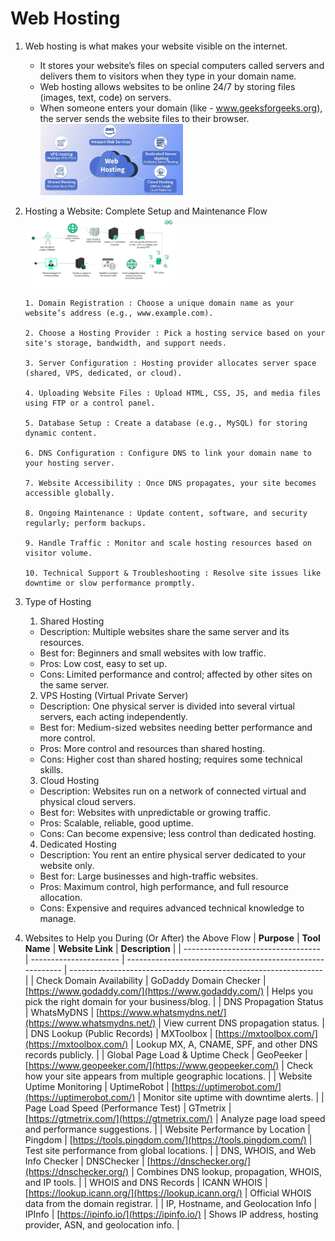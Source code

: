 # Web Hosting

1. Web hosting is what makes your website visible on the internet.

    - It stores your website’s files on special computers called servers and delivers them to visitors when they type in your domain name.
    - Web hosting allows websites to be online 24/7 by storing files (images, text, code) on servers.
    - When someone enters your domain (like⁣ - ⁣www.geeksforgeeks.org), the server sends the website files to their browser.
      <br><img src="../Images/web_hosting.png" alt="web_hosting" width="50%">

2. Hosting a Website: Complete Setup and Maintenance Flow
   <br><img src="../Images/web-hosting-complete-flow.png" alt="web-hosting-complete-flow" width="50%"><br>

    ```
    1. Domain Registration : Choose a unique domain name as your website’s address (e.g., www.example.com).

    2. Choose a Hosting Provider : Pick a hosting service based on your site's storage, bandwidth, and support needs.

    3. Server Configuration : Hosting provider allocates server space (shared, VPS, dedicated, or cloud).

    4. Uploading Website Files : Upload HTML, CSS, JS, and media files using FTP or a control panel.

    5. Database Setup : Create a database (e.g., MySQL) for storing dynamic content.

    6. DNS Configuration : Configure DNS to link your domain name to your hosting server.

    7. Website Accessibility : Once DNS propagates, your site becomes accessible globally.

    8. Ongoing Maintenance : Update content, software, and security regularly; perform backups.

    9. Handle Traffic : Monitor and scale hosting resources based on visitor volume.

    10. Technical Support & Troubleshooting : Resolve site issues like downtime or slow performance promptly.
    ```

3. Type of Hosting

    1. Shared Hosting

    - Description: Multiple websites share the same server and its resources.
    - Best for: Beginners and small websites with low traffic.
    - Pros: Low cost, easy to set up.
    - Cons: Limited performance and control; affected by other sites on the same server.

    2. VPS Hosting (Virtual Private Server)

    - Description: One physical server is divided into several virtual servers, each acting independently.
    - Best for: Medium-sized websites needing better performance and more control.
    - Pros: More control and resources than shared hosting.
    - Cons: Higher cost than shared hosting; requires some technical skills.

    3. Cloud Hosting

    - Description: Websites run on a network of connected virtual and physical cloud servers.
    - Best for: Websites with unpredictable or growing traffic.
    - Pros: Scalable, reliable, good uptime.
    - Cons: Can become expensive; less control than dedicated hosting.

    4. Dedicated Hosting

    - Description: You rent an entire physical server dedicated to your website only.
    - Best for: Large businesses and high-traffic websites.
    - Pros: Maximum control, high performance, and full resource allocation.
    - Cons: Expensive and requires advanced technical knowledge to manage.

4. Websites to Help you During (Or After) the Above Flow
   | **Purpose** | **Tool Name** | **Website Link** | **Description** |
   | ---------------------------------- | ---------------------- | ---------------------------------------------------------- | --------------------------------------------------------------- |
   | Check Domain Availability | GoDaddy Domain Checker | [https://www.godaddy.com/](https://www.godaddy.com/) | Helps you pick the right domain for your business/blog. |
   | DNS Propagation Status | WhatsMyDNS | [https://www.whatsmydns.net/](https://www.whatsmydns.net/) | View current DNS propagation status. |
   | DNS Lookup (Public Records) | MXToolbox | [https://mxtoolbox.com/](https://mxtoolbox.com/) | Lookup MX, A, CNAME, SPF, and other DNS records publicly. |
   | Global Page Load & Uptime Check | GeoPeeker | [https://www.geopeeker.com/](https://www.geopeeker.com/) | Check how your site appears from multiple geographic locations. |
   | Website Uptime Monitoring | UptimeRobot | [https://uptimerobot.com/](https://uptimerobot.com/) | Monitor site uptime with downtime alerts. |
   | Page Load Speed (Performance Test) | GTmetrix | [https://gtmetrix.com/](https://gtmetrix.com/) | Analyze page load speed and performance suggestions. |
   | Website Performance by Location | Pingdom | [https://tools.pingdom.com/](https://tools.pingdom.com/) | Test site performance from global locations. |
   | DNS, WHOIS, and Web Info Checker | DNSChecker | [https://dnschecker.org/](https://dnschecker.org/) | Combines DNS lookup, propagation, WHOIS, and IP tools. |
   | WHOIS and DNS Records | ICANN WHOIS | [https://lookup.icann.org/](https://lookup.icann.org/) | Official WHOIS data from the domain registrar. |
   | IP, Hostname, and Geolocation Info | IPInfo | [https://ipinfo.io/](https://ipinfo.io/) | Shows IP address, hosting provider, ASN, and geolocation info. |
